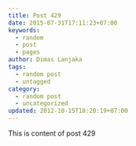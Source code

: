 ```yaml
---
title: Post 429
date: 2015-07-31T17:11:23+07:00
keywords:
  - random
  - post
  - pages
author: Dimas Lanjaka
tags:
  - random post
  - untagged
category:
  - random post
  - uncategorized
updated: 2012-10-15T18:20:19+07:00
---
```

This is content of post 429